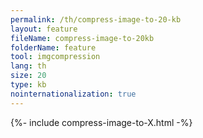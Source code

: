 ```yaml
---
permalink: /th/compress-image-to-20-kb
layout: feature
fileName: compress-image-to-20kb
folderName: feature
tool: imgcompression
lang: th
size: 20
type: kb
nointernationalization: true
---
```

{%- include compress-image-to-X.html -%}
      